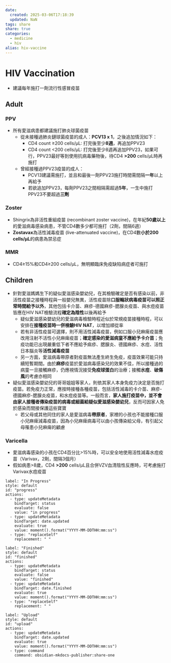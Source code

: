 ```yaml
---
date:
  created: 2025-03-06T17:18:39
  updated: NaN
tags: share
share: true
categories:
  - medicine
  - hiv
alias: hiv-vaccine
---
```

# HIV Vaccination  
  
- 建議每年施打一劑流行性感冒疫苗  
  
<!-- more -->  
## Adult  
### PPV  
- 所有愛滋病患都建議施打肺炎球菌疫苗  
    - 從未接種過肺炎鏈球菌疫苗的成人：**PCV13 x 1**，之後追加情況如下：  
        - CD4 count ≥200 cells/μL: 打完後至少**8週**，再追加PPV23  
        - CD4 count <200 cells/μL: 打完後至少8週再追加PPV23，如果可行，PPV23最好等到使用抗病毒藥物後，待CD4 **>200** cells/μL時再施打  
    - 曾經接種過PPV23疫苗的成人：  
        - PCV13建議需施打，並且和最後一劑PPV23施打時間需間隔**一年**以上再給予  
        - 若欲追加PPV23，每劑PPV23之間相隔需超過**5年**，一生中施打PPV23不要超過**三劑**  
### Zoster  
- Shingrix為非活性重組疫苗 (recombinant zoster vaccine)，在年紀**50歲以上**的愛滋病毒感染病患，不管CD4數多少都可施打（2劑，間隔6週）  
- **Zostavax**為活性減毒疫苗 (live-attenuated vaccine)，在CD4數**小於200 cells/μL**的病患為禁忌症  
### MMR  
- CD4≥15%和CD4≥200 cells/µL，無明顯臨床免疫缺陷病症者可施打  
## Children  
  
- 針對愛滋媽媽生下的疑似愛滋感染嬰幼兒，在其檢驗確定是否有感染以前，非活性疫苗之接種時程與一般嬰兒無異，活性疫苗除**口服輪狀病毒疫苗可以照正常時間給予以外**，其他包括卡介苗、麻疹-德國麻疹-腮腺炎疫苗、與水痘疫苗皆應在HIV NAT檢驗流程**確定為陰性**以後再給予  
    - 疑似愛滋感染嬰幼兒的愛滋病毒檢驗時程近似於常規疫苗接種時程，可以安排在**接種疫苗時一併檢驗HIV NAT**，以增加順從率  
    - 若有非活性疫苗可選擇，則不用活性減毒疫苗，例如口服小兒麻痺疫苗應改用注射不活性小兒麻痺疫苗；**確定感染的愛滋病童不應給予卡介苗**；免疫功能已出現嚴重低下者不應給予痲疹、腮腺炎、德國麻疹、水痘、活性日本腦炎等**活性減毒疫苗**  
    - 另一方面，愛滋病毒帶原者對疫苗無法產生終生免疫，疫苗效果可能只持續短暫期間。由於**麻疹**疫苗於愛滋病毒感染兒的效果不佳，所以接種過的病童一旦接觸麻疹，仍應視情況接受**免疫球蛋白**的治療；接觸**水痘**、**破傷風**的考慮亦相同  
- 疑似愛滋感染嬰幼兒的哥哥姐姐等家人，則依其家人本身免疫力決定是否施打疫苗。若免疫力正常，應按時接種各種疫苗，包括活性減毒的卡介苗、麻疹-德國麻疹-腮腺炎疫苗，和水痘疫苗等。一般而言，**家人施打疫苗中，並不會由家人接種者傳染疫苗的病毒或細菌給疑似愛滋感染嬰幼兒**，反而可因家人免於感染而間接保護這些寶寶  
    - 若父母或其他同住的家人是愛滋病毒**帶原者**，家裡的小孩也不能接種口服小兒麻痺減毒疫苗，因為小兒麻痺病毒可以由小孩傳染給父母，有引起父母罹患小兒麻痺的顧慮  
### Varicella  
- 愛滋病毒感染的小孩在CD4百分比>15%時，可以安全地使用活性減毒水痘疫苗（Varivax，2劑，間隔3個月）  
- 假如病患>8歲，CD4 **>200** cells/μL且合併VZV血清陰性反應時，可考慮施打Varivax水痘疫苗  
  
  
```meta-bind-button  
label: "In Progress"  
style: default  
id: "progress"  
actions:  
  - type: updateMetadata  
    bindTarget: status  
    evaluate: false  
    value: "in progress"  
  - type: updateMetadata  
    bindTarget: date.updated  
    evaluate: true  
    value: moment().format("YYYY-MM-DDTHH:mm:ss")  
  - type: "replaceSelf"  
    replacement: " "  
```  
```meta-bind-button  
label: "Finished"  
style: default  
id: "finished"  
actions:  
  - type: updateMetadata  
    bindTarget: status  
    evaluate: false  
    value: "finished"  
  - type: updateMetadata  
    bindTarget: date.finished  
    evaluate: true  
    value: moment().format("YYYY-MM-DDTHH:mm:ss")  
  - type: "replaceSelf"  
    replacement: " "      
```  
```meta-bind-button  
label: "Upload"  
style: default  
id: "upload"  
actions:  
  - type: updateMetadata  
    bindTarget: date.updated  
    evaluate: true  
    value: moment().format("YYYY-MM-DDTHH:mm:ss")  
  - type: command  
    command: obsidian-mkdocs-publisher:share-one  
```
